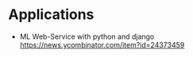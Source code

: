 # Applications

- ML Web-Service with python and django https://news.ycombinator.com/item?id=24373459

